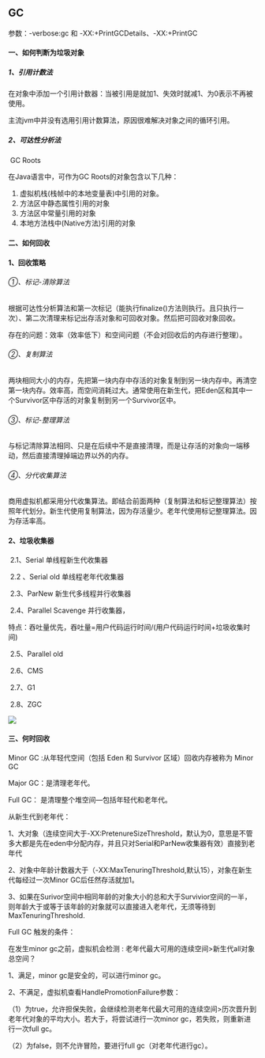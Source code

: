## GC

参数：-verbose:gc  和 -XX:+PrintGCDetails、-XX:+PrintGC

#### 一、如何判断为垃圾对象

##### 1、引用计数法

​		在对象中添加一个引用计数器：当被引用是就加1、失效时就减1、为0表示不再被使用。

​		主流jvm中并没有选用引用计数算法，原因很难解决对象之间的循环引用。

##### 2、可达性分析法

​		GC Roots

在Java语言中，可作为GC Roots的对象包含以下几种：

1. 虚拟机栈(栈帧中的本地变量表)中引用的对象。
2. 方法区中静态属性引用的对象
3. 方法区中常量引用的对象
4. 本地方法栈中(Native方法)引用的对象

#### 二、如何回收

#### 1、回收策略

###### ①、标记-清除算法

​	根据可达性分析算法和第一次标记（能执行finalize()方法则执行。且只执行一次）、第二次清理来标记出存活对象和可回收对象。然后把可回收对象回收。

存在的问题：效率（效率低下）和空间问题（不会对回收后的内存进行整理）。

###### ②、复制算法

两块相同大小的内存，先把第一块内存中存活的对象复制到另一块内存中。再清空第一块内存。效率高，而空间消耗过大。通常使用在新生代，把Eden区和其中一个Survivor区中存活的对象复制到另一个Survivor区中。

###### ③、标记-整理算法

​	与标记清除算法相同、只是在后续中不是直接清理，而是让存活的对象向一端移动，然后直接清理掉端边界以外的内存。

###### ④、分代收集算法

​	商用虚拟机都采用分代收集算法。即结合前面两种（复制算法和标记整理算法）按照年代划分。新生代使用复制算法，因为存活量少。老年代使用标记整理算法。因为存活率高。

#### 2、垃圾收集器

​	2.1、Serial  单线程新生代收集器

​	2.2 、Serial old 单线程老年代收集器

​	2.3、ParNew  新生代多线程并行收集器

​	2.4、Parallel Scavenge  并行收集器，

​				特点：吞吐量优先，吞吐量=用户代码运行时间/(用户代码运行时间+垃圾收集时间)

​	2.5、Parallel old 

​	2.6、CMS

​	2.7、G1

​    2.8、ZGC

![](/home/ing/Documents/Source/image/jvm/gc.jpg)



#### 三、何时回收



Minor GC :从年轻代空间（包括 Eden 和 Survivor 区域）回收内存被称为 Minor GC

Major GC：是清理老年代。

Full GC： 是清理整个堆空间—包括年轻代和老年代。



从新生代到老年代：

1、大对象（连续空间大于-XX:PretenureSizeThreshold，默认为0，意思是不管多大都是先在eden中分配内存，并且只对Serial和ParNew收集器有效）直接到老年代

2、对象中年龄计数器大于（-XX:MaxTenuringThreshold,默认15），对象在新生代每经过一次Minor GC后任然存活就加1。

3、如果在Surivor空间中相同年龄的对象大小的总和大于Survivior空间的一半，则年龄大于或等于该年龄的对象就可以直接进入老年代，无须等待到MaxTenuringThreshold.



Full GC 触发的条件：

在发生minor gc之前，虚拟机会检测 : 老年代最大可用的连续空间>新生代all对象总空间？

1、满足，minor gc是安全的，可以进行minor gc。

2、不满足，虚拟机查看HandlePromotionFailure参数：

​	（1）为true，允许担保失败，会继续检测老年代最大可用的连续空间>历次晋升到老年代对象的平均大小。若大于，将尝试进行一次minor gc，若失败，则重新进行一次full gc。

（2）为false，则不允许冒险，要进行full gc（对老年代进行gc）。            